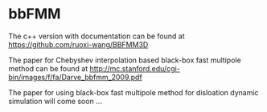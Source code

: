 # bbFMM

The c++ version with documentation can be found at https://github.com/ruoxi-wang/BBFMM3D

The paper for Chebyshev interpolation based black-box fast multipole method can be found at http://mc.stanford.edu/cgi-bin/images/f/fa/Darve_bbfmm_2009.pdf

The paper for using black-box fast multipole method for disloation dynamic simulation will come soon ...
